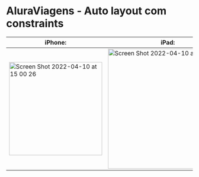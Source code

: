 # AluraViagens - Auto layout com constraints




|iPhone:   	| iPad:  	|
|---	|---	|
|<img width="251" alt="Screen Shot 2022-04-10 at 15 00 26" src="https://user-images.githubusercontent.com/51750552/162632991-d3660406-722d-4e4b-952e-d0480485b533.png">   	| <img width="323" alt="Screen Shot 2022-04-10 at 15 01 27" src="https://user-images.githubusercontent.com/51750552/162633021-451d4b3c-3b89-48d3-80e6-62aabbb37149.png">  	|
